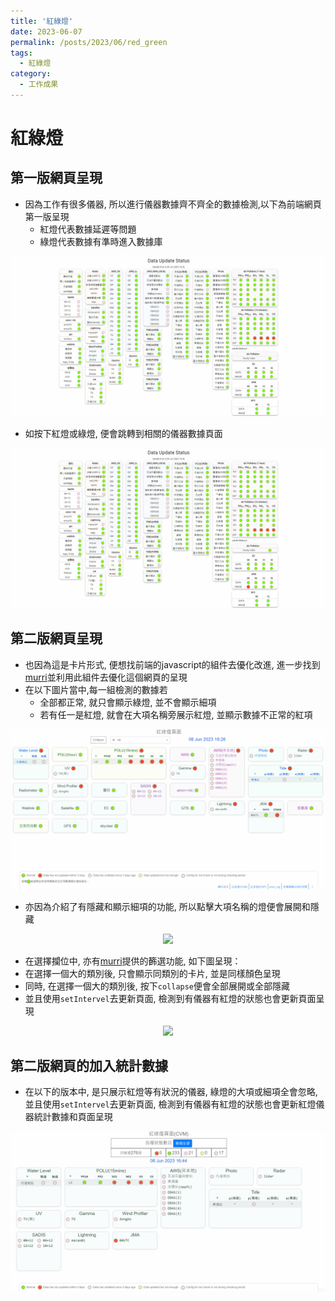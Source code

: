```yaml
---
title: '紅綠燈'
date: 2023-06-07
permalink: /posts/2023/06/red_green
tags:
  - 紅綠燈
category:
  - 工作成果
---
```



# 紅綠燈


## 第一版網頁呈現




- 因為工作有很多儀器, 所以進行儀器數據齊不齊全的數據檢測,以下為前端網頁第一版呈現
  - 紅燈代表數據延遲等問題
  - 綠燈代表數據有準時進入數據庫
 <div style="text-align:center;margin-bottom:10px" id="image1"><img src="/images/red_green/red_green_1.gif" /></div>


- 如按下紅燈或綠燈, 便會跳轉到相關的儀器數據頁面
  
<div style="text-align:center;margin-bottom:10px" id="image1"><img src="/images/red_green/red_green_0.gif" /></div>

## 第二版網頁呈現

- 也因為這是卡片形式, 便想找前端的javascript的組件去優化改進, 進一步找到[murri](https://muuri.dev/)並利用此組件去優化這個網頁的呈現
- 在以下圖片當中,每一組檢測的數據若
  - 全部都正常, 就只會顯示綠燈, 並不會顯示細項
  - 若有任一是紅燈, 就會在大項名稱旁展示紅燈, 並顯示數據不正常的紅項

  
 <div style="text-align:center;margin-bottom:10px" id="image1"><img src="/images/red_green/red_green_2.gif" /></div>



- 亦因為介紹了有隱藏和顯示細項的功能, 所以點擊大項名稱的燈便會展開和隱藏
 <div style="text-align:center;margin-bottom:10px" id="image1"><img src="/images/red_green/red_green_one.gif" /></div>



- 在選擇攔位中, 亦有[murri](https://muuri.dev/)提供的籂選功能, 如下圖呈現：
- 在選擇一個大的類別後, 只會顯示同類別的卡片, 並是同樣顏色呈現
- 同時, 在選擇一個大的類別後, 按下```collapse```便會全部展開或全部隱藏
- 並且使用```setIntervel```去更新頁面, 檢測到有儀器有紅燈的狀態也會更新頁面呈現
  
 <div style="text-align:center;margin-bottom:10px" id="image1"><img src="/images/red_green/red_green_select.gif" /></div>


## 第二版網頁的加入統計數據


- 在以下的版本中, 是只展示紅燈等有狀況的儀器, 綠燈的大項或細項全會忽略, 並且使用```setIntervel```去更新頁面, 檢測到有儀器有紅燈的狀態也會更新紅燈儀器統計數據和頁面呈現
 <div style="text-align:center;margin-bottom:10px" id="image1"><img src="/images/red_green/red_green_cvm.gif" /></div>
